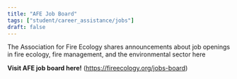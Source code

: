 ```yaml
---
title: "AFE Job Board"
tags: ["student/career_assistance/jobs"]
draft: false
---
```


The Association for Fire Ecology shares announcements about job openings in fire ecology, fire management, and the environmental sector here

**Visit AFE job board here!** (https://fireecology.org/jobs-board)

